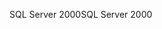 <span data-ttu-id="441c4-101">SQL Server 2000</span><span class="sxs-lookup"><span data-stu-id="441c4-101">SQL Server 2000</span></span>